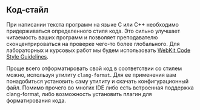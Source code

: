 ## Код-стайл

При написании текста программ на языке C или C++ необходимо придерживаться определенного стиля кода. Это сильно улучшает читаемость ваших программ и позволяет преподавателю сконцентрироваться на проверке чего-то более глобального. Для лабораторных и курсовых работ мы будем использовать [WebKit Code Style Guidelines](https://webkit.org/code-style-guidelines/).

Проще всего отформатировать свой код в соответствии со стилем можно, используя утилиту ```clang-format```. Для ее применения вам понадобиться установить саму утилиту и скачать конфигурационный файл. Помимо прочего во многих IDE либо есть встроенная поддержка clang-format, либо возможность установить плагин для форматирования кода.